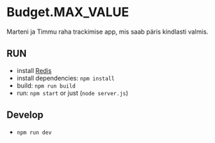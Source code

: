 Budget.MAX_VALUE
================

Marteni ja Timmu raha trackimise app, mis saab päris kindlasti valmis.

RUN
---
* install [Redis](http://redis.io/)
* install dependencies: `npm install`
* build: `npm run build`
* run: `npm start` or just (`node server.js`)

Develop
-------
* `npm run dev`
